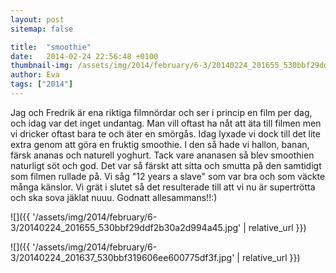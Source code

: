 ```yaml
---
layout: post
sitemap: false

title:  "smoothie"
date:   2014-02-24 22:56:48 +0100
thumbnail-img: /assets/img/2014/february/6-3/20140224_201655_530bbf29ddf2b30a2d994a45.jpg
author: Eva
tags: ["2014"]
---
```


Jag och Fredrik är ena riktiga filmnördar och ser i princip en film per dag, och idag var det inget undantag. Man vill oftast ha nåt att äta till filmen men vi dricker oftast bara te och äter en smörgås. Idag lyxade vi dock till det lite extra genom att göra en fruktig smoothie. I den så hade vi hallon, banan, färsk ananas och naturell yoghurt. Tack vare ananasen så blev smoothien naturligt söt och god. Det var så färskt att sitta och smutta på den samtidigt som filmen rullade på. Vi såg "12 years a slave" som var bra och som väckte många känslor. Vi grät i slutet så det resulterade till att vi nu är supertrötta och ska sova jäklat nuuu. Godnatt allesammans!!:)

![]({{ '/assets/img/2014/february/6-3/20140224_201655_530bbf29ddf2b30a2d994a45.jpg'  | relative_url }})

![]({{ '/assets/img/2014/february/6-3/20140224_201637_530bbf319606ee600775df3f.jpg'  | relative_url }})

